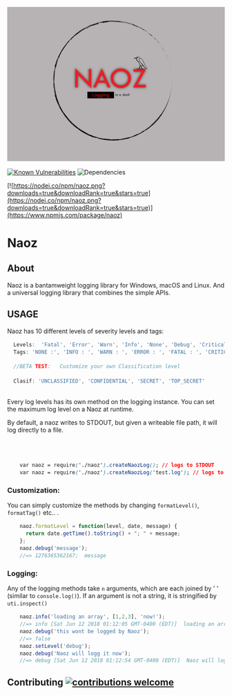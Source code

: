 
![alt Naoz](https://github.com/Cryptix720/Naoz/blob/master/logo.png)

[![Known Vulnerabilities](https://snyk.io/test/github/Cryptix720/naoz/badge.svg)](https://snyk.io/test/github/Cryptix720/naoz)
![Dependencies](https://david-dm.org/Cryptix720/Naoz.svg)





[![https://nodei.co/npm/naoz.png?downloads=true&downloadRank=true&stars=true](https://nodei.co/npm/naoz.png?downloads=true&downloadRank=true&stars=true)](https://www.npmjs.com/package/naoz)

# Naoz



## About
Naoz is a  bantamweight logging library for Windows, macOS and Linux.
And a universal logging library that combines the simple APIs.



## USAGE


Naoz has 10 different levels of severity levels and tags:
```js
  Levels:  'Fatal', 'Error', 'Warn', 'Info', 'None', 'Debug', 'Critical', 'Low', 'Medium', 'High'
  Tags: 'NONE :', 'INFO : ', 'WARN : ', 'ERROR : ', 'FATAL : ', 'CRITICAL :', 'LOW :', 'MEDIUM :', 'DEBUG :', 'HIGH :'
  
  //BETA TEST:   Customize your own Classification level 

  Clasif: 'UNCLASSIFIED', 'CONFIDENTIAL', 'SECRET', 'TOP_SECRET'
  
   ``` 
Every log levels has its own method on the logging instance. You can set the maximum log level on a Naoz at runtime. 

By default, a naoz writes to STDOUT, but given a writeable file path, it will log directly to a file.

```css



    var naoz = require('./naoz').createNaozLog(); // logs to STDOUT
    var naoz = require('./naoz').createNaozLog('test.log'); // logs to a file

```
### Customization:

You can simply customize the methods by changing `formatLevel()`, `formatTag()` etc.. .

```js
    naoz.formatLevel = function(level, date, message) {
      return date.getTime().toString() + "; " + message;
    };
    naoz.debug('message');
    //=> 1276365362167;  message
```
### Logging:

Any of the logging methods take `n` arguments, which are each joined by ' ' (similar to `console.log()`). 
If an argument is not a string, it is stringified by `uti.inspect()`

```js
    naoz.info('loading an array', [1,2,3], 'now!');
    //=> info [Sat Jun 12 2018 01:12:05 GMT-0400 (EDT)]  loading an array [ 1, 2, 3, [length]: 3 ] now!
    naoz.debug('this wont be logged by Naoz');
    //=> false
    naoz.setLevel('debug');
    naoz.debug('Naoz will logg it now');
    //=> debug [Sat Jun 12 2018 01:12:54 GMT-0400 (EDT)]  Naoz will logg it now.

```
    
## Contributing [![contributions welcome](https://img.shields.io/badge/contributions-welcome-brightgreen.svg?style=flat)](https://github.com/Cryptix720/Naoz/issues)

